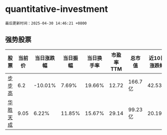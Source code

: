 # quantitative-investment

`最后更新时间：2025-04-30 14:46:21 +0800`

## 强势股票

|股票|当前价|当日涨跌幅|当日振幅|当日换手率|市盈率TTM|总市值|近10日涨跌幅|
|----|----|----|----|----|----|----|----|
|[步步高](https://xueqiu.com/S/SZ002251)|6.2|-10.01%|7.69%|19.66%|12.72|166.7亿|42.53%|
|[华胜天成](https://xueqiu.com/S/SH600410)|9.05|6.22%|11.85%|15.67%|29.14|99.23亿|20.19%|
